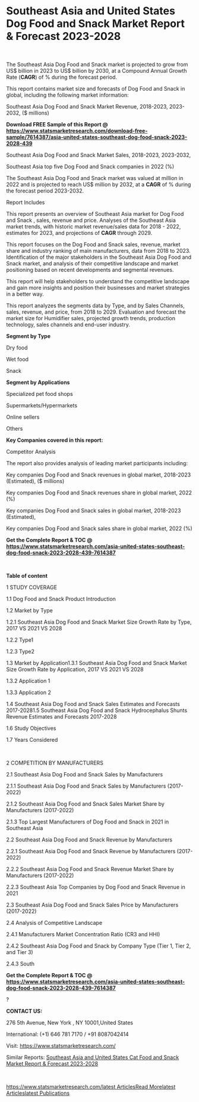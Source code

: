 <h1>Southeast Asia and United States Dog Food and Snack Market Report & Forecast 2023-2028</h1><br/><p>The Southeast Asia Dog Food and Snack market is projected to grow from US$ billion in 2023 to US$ billion by 2030, at a Compound Annual Growth Rate (<strong>CAGR</strong>) of % during the forecast period.</p>
 
 
 
 <p>This report contains market size and forecasts of Dog Food and Snack in global, including the following market information:</p>
 
 
 
 <p>Southeast Asia Dog Food and Snack Market Revenue, 2018-2023, 2023-2032, ($ millions)</p>
 
 
 
 <p><strong>Download FREE Sample of this Report @ <a href="https://www.statsmarketresearch.com/download-free-sample/7614387/asia-united-states-southeast-dog-food-snack-2023-2028-439">https://www.statsmarketresearch.com/download-free-sample/7614387/asia-united-states-southeast-dog-food-snack-2023-2028-439</a></strong></p>
 
 
 
 <p>Southeast Asia Dog Food and Snack Market Sales, 2018-2023, 2023-2032,</p>
 
 
 
 <p>Southeast Asia top five Dog Food and Snack companies in 2022 (%)</p>
 
 
 
 <p>The Southeast Asia Dog Food and Snack market was valued at million in 2022 and is projected to reach US$ million by 2032, at a <strong>CAGR</strong> of % during the forecast period 2023-2032.</p>
 
 
 
 <p>Report Includes</p>
 
 
 
 <p>This report presents an overview of Southeast Asia market for Dog Food and Snack , sales, revenue and price. Analyses of the Southeast Asia market trends, with historic market revenue/sales data for 2018 - 2022, estimates for 2023, and projections of <strong>CAGR</strong> through 2029.</p>
 
 
 
 <p>This report focuses on the Dog Food and Snack sales, revenue, market share and industry ranking of main manufacturers, data from 2018 to 2023. Identification of the major stakeholders in the Southeast Asia Dog Food and Snack market, and analysis of their competitive landscape and market positioning based on recent developments and segmental revenues.</p>
 
 
 
 <p>This report will help stakeholders to understand the competitive landscape and gain more insights and position their businesses and market strategies in a better way.</p>
 
 
 
 <p>This report analyzes the segments data by Type, and by Sales Channels, sales, revenue, and price, from 2018 to 2029. Evaluation and forecast the market size for Humidifier sales, projected growth trends, production technology, sales channels and end-user industry.</p>
 
 
 
 <p><strong>Segment by Type</strong></p>
 
 
 
 <p>Dry food</p>
 
 
 
 <p>Wet food</p>
 
 
 
 <p>Snack</p>
 
 
 
 <p><strong>Segment <strong><strong>by Applications</strong></strong></strong></p>
 
 
 
 <p>Specialized pet food shops</p>
 
 
 
 <p>Supermarkets/Hypermarkets</p>
 
 
 
 <p>Online sellers</p>
 
 
 
 <p>Others</p>
 
 
 
 <p><strong>Key Companies covered in this report:</strong></p>
 
 
 
 <p>Competitor Analysis</p>
 
 
 
 <p>The report also provides analysis of leading market participants including:</p>
 
 
 
 <p>Key companies Dog Food and Snack revenues in global market, 2018-2023 (Estimated), ($ millions)</p>
 
 
 
 <p>Key companies Dog Food and Snack revenues share in global market, 2022 (%)</p>
 
 
 
 <p>Key companies Dog Food and Snack sales in global market, 2018-2023 (Estimated),</p>
 
 
 
 <p>Key companies Dog Food and Snack sales share in global market, 2022 (%)</p>
 
 
 
 <div><b>Get the Complete Report & TOC @ <a href="https://www.statsmarketresearch.com/asia-united-states-southeast-dog-food-snack-2023-2028-439-7614387">https://www.statsmarketresearch.com/asia-united-states-southeast-dog-food-snack-2023-2028-439-7614387</a></b></div>
 
 
 
 <p><br />
 
 <b>Table of content</b></p>
 
 
 
 <p>1 STUDY COVERAGE<br />
 
 1.1 Dog Food and Snack Product Introduction<br />
 
 1.2 Market by Type<br />
 
 1.2.1 Southeast Asia Dog Food and Snack Market Size Growth Rate by Type, 2017 VS 2021 VS 2028<br />
 
 1.2.2 Type1<br />
 
 1.2.3 Type2<br />
 
 1.3 Market by Application1.3.1 Southeast Asia Dog Food and Snack Market Size Growth Rate by Application, 2017 VS 2021 VS 2028<br />
 
 1.3.2 Application 1<br />
 
 1.3.3 Application 2<br />
 
 1.4 Southeast Asia Dog Food and Snack Sales Estimates and Forecasts 2017-20281.5 Southeast Asia Dog Food and Snack Hydrocephalus Shunts Revenue Estimates and Forecasts 2017-2028<br />
 
 1.6 Study Objectives<br />
 
 1.7 Years Considered<br />
 
 <br />
 
 2 COMPETITION BY MANUFACTURERS<br />
 
 2.1 Southeast Asia Dog Food and Snack Sales by Manufacturers<br />
 
 2.1.1 Southeast Asia Dog Food and Snack Sales by Manufacturers (2017-2022)<br />
 
 2.1.2 Southeast Asia Dog Food and Snack Sales Market Share by Manufacturers (2017-2022)<br />
 
 2.1.3 Top Largest Manufacturers of Dog Food and Snack in 2021 in Southeast Asia<br />
 
 2.2 Southeast Asia Dog Food and Snack Revenue by Manufacturers<br />
 
 2.2.1 Southeast Asia Dog Food and Snack Revenue by Manufacturers (2017-2022)<br />
 
 2.2.2 Southeast Asia Dog Food and Snack Revenue Market Share by Manufacturers (2017-2022)<br />
 
 2.2.3 Southeast Asia Top Companies by Dog Food and Snack Revenue in 2021<br />
 
 2.3 Southeast Asia Dog Food and Snack Sales Price by Manufacturers (2017-2022)<br />
 
 2.4 Analysis of Competitive Landscape<br />
 
 2.4.1 Manufacturers Market Concentration Ratio (CR3 and HHI)<br />
 
 2.4.2 Southeast Asia Dog Food and Snack by Company Type (Tier 1, Tier 2, and Tier 3)<br />
 
 2.4.3 South</p>
 
 
 
 <div><b>Get the Complete Report & TOC @ <a href="https://www.statsmarketresearch.com/asia-united-states-southeast-dog-food-snack-2023-2028-439-7614387">https://www.statsmarketresearch.com/asia-united-states-southeast-dog-food-snack-2023-2028-439-7614387</a></b></div>
 
 
 
 <p>? </p>
 
 
 
 <p><b>CONTACT US:</b><br />
 
 276 5th Avenue, New York , NY 10001,United States<br />
 
 International: (+1) 646 781 7170 / +91 8087042414<br />
 
 Visit: <a href="https://www.statsmarketresearch.com/">https://www.statsmarketresearch.com/</a><br />
 
 Similar Reports: <a href="https://www.statsmarketresearch.com/asia-united-states-southeast-dog-food-snack-2023-2028-439-7614387">Southeast Asia and United States Cat Food and Snack Market Report & Forecast 2023-2028</a><br />
 
 <br />
 
 <a href="https://gyeongbokgung.com">https://www.statsmarketresearch.com/</a><a href="https://hallyeomaritime.com">latest Articles</a><a href="https://jingwansa.com">Read More</a><a href="https://nguoiviet.jp/">latest Articles</a><a href="https://www.intelmarketresearch.com/">latest Publications</a></p>